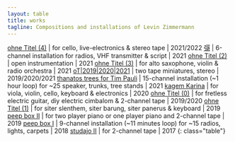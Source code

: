 ```yaml
---
layout: table
title: works
tagline: Compositions and installations of Levin Zimmermann
---
```




[ohne Titel (4)](/works/ot4) | for cello, live-electronics & stereo tape | 2021/2022
[彁](/works/彁) | 6-channel installation for radios, VHF transmitter & script | 2021
[ohne Titel (2)](/works/ot2) | open instrumentation | 2021
[ohne Titel (3)](/works/ot3) | for alto saxophone, violin & radio orchestra | 2021
[oT\|2019\|2020\|2021](/works/ot201920202021) | two tape miniatures, stereo | 2019/2020/2021
[thanatos trees for Tim Pauli](/works/thanatostreesfortimpauli) | 15-channel installation (~1 hour loop) for ~25 speaker, trunks, tree stands  | 2021
[kagem Karina](/works/kagemkarina) | for viola, violin, cello, keyboard & electronics | 2020
[ohne Titel (0)](/works/ot0)  | for fretless electric guitar, diy electric cimbalom & 2-channel tape | 2019/2020
[ohne Titel (1)](/works/ot1)  | for siter slenthem, siter barung, siter panerus & keyboard | 2019
[peep box II](/works/peepboxii)  | for two player piano or one player piano and 2-channel tape | 2019
[peep box I](/works/peepboxi)  | 9-channel installation (~11 minutes loop) for ~15 radios, lights, carpets | 2018
[studajo II](/works/studajoii)  | for 2-channel tape | 2017
{: class="table"}


<center>
<h1 style="visibility: hidden;">concertante compositions & installations</h1>
</center>
